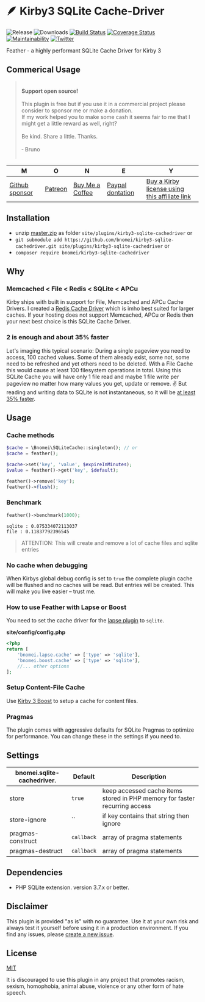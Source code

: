 # 🪶  Kirby3 SQLite Cache-Driver

![Release](https://flat.badgen.net/packagist/v/bnomei/kirby3-sqlite-cachedriver?color=ae81ff)
![Downloads](https://flat.badgen.net/packagist/dt/bnomei/kirby3-sqlite-cachedriver?color=272822)
[![Build Status](https://flat.badgen.net/travis/bnomei/kirby3-sqlite-cachedriver)](https://travis-ci.com/bnomei/kirby3-sqlite-cachedriver)
[![Coverage Status](https://flat.badgen.net/coveralls/c/github/bnomei/kirby3-sqlite-cachedriver)](https://coveralls.io/github/bnomei/kirby3-sqlite-cachedriver) 
[![Maintainability](https://flat.badgen.net/codeclimate/maintainability/bnomei/kirby3-sqlite-cachedriver)](https://codeclimate.com/github/bnomei/kirby3-sqlite-cachedriver) 
[![Twitter](https://flat.badgen.net/badge/twitter/bnomei?color=66d9ef)](https://twitter.com/bnomei)

Feather - a highly performant SQLite Cache Driver for Kirby 3

## Commerical Usage

> <br>
><b>Support open source!</b><br><br>
> This plugin is free but if you use it in a commercial project please consider to sponsor me or make a donation.<br>
> If my work helped you to make some cash it seems fair to me that I might get a little reward as well, right?<br><br>
> Be kind. Share a little. Thanks.<br><br>
> &dash; Bruno<br>
> &nbsp; 

| M | O | N | E | Y |
|---|----|---|---|---|
| [Github sponsor](https://github.com/sponsors/bnomei) | [Patreon](https://patreon.com/bnomei) | [Buy Me a Coffee](https://buymeacoff.ee/bnomei) | [Paypal dontation](https://www.paypal.me/bnomei/15) | [Buy a Kirby license using this affiliate link](https://a.paddle.com/v2/click/1129/35731?link=1170) |

## Installation

- unzip [master.zip](https://github.com/bnomei/kirby3-sqlite-cachedriver/archive/master.zip) as folder `site/plugins/kirby3-sqlite-cachedriver` or
- `git submodule add https://github.com/bnomei/kirby3-sqlite-cachedriver.git site/plugins/kirby3-sqlite-cachedriver` or
- `composer require bnomei/kirby3-sqlite-cachedriver`

## Why

### Memcached < File < Redis < SQLite < APCu

Kirby ships with built in support for File, Memcached and APCu Cache Drivers. I created a [Redis Cache Driver](https://github.com/bnomei/kirby3-redis-cachedriver) which is imho best suited for larger caches. If your hosting does not support Memcached, APCu or Redis then your next best choice is this SQLite Cache Driver.

### 2 is enough and about 35% faster

Let's imaging this typical scenario: During a single pageview you need to access, 100 cached values. Some of them already exist, some not, some need to be refreshed and yet others need to be deleted. 
With a File Cache this would cause at least 100 filesystem operations in total. Using this SQLite Cache you will have only 1 file read and maybe 1 file write per pageview no matter how many values you get, update or remove. ✌️
But reading and writing data to SQLite is not instantaneous, so it will be [at least 35% faster](https://www.hwaci.com/sw/sqlite/fasterthanfs.html).

## Usage 

### Cache methods

```php
$cache = \Bnomei\SQLiteCache::singleton(); // or
$cache = feather();

$cache->set('key', 'value', $expireInMinutes);
$value = feather()->get('key', $default);

feather()->remove('key');
feather()->flush();
```

### Benchmark

```php
feather()->benchmark(1000);
```

```shell script
sqlite : 0.075334072113037
file : 0.11837792396545
```

> ATTENTION: This will create and remove a lot of cache files and sqlite entries

### No cache when debugging

When Kirbys global debug config is set to `true` the complete plugin cache will be flushed and no caches will be read. But entries will be created. This will make you live easier – trust me.

### How to use Feather with Lapse or Boost

You need to set the cache driver for the [lapse plugin](https://github.com/bnomei/kirby3-lapse) to `sqlite`.

**site/config/config.php**
```php
<?php
return [
    'bnomei.lapse.cache' => ['type' => 'sqlite'],
    'bnomei.boost.cache' => ['type' => 'sqlite'],
    //... other options
];
```

### Setup Content-File Cache

Use [Kirby 3 Boost](https://github.com/bnomei/kirby3-boost) to setup a cache for content files.

### Pragmas

The plugin comes with aggressive defaults for SQLite Pragmas to optimize for performance. You can change these in the settings if you need to.

## Settings

| bnomei.sqlite-cachedriver.            | Default        | Description               |            
|---------------------------|----------------|---------------------------|
| store | `true` | keep accessed cache items stored in PHP memory for faster recurring access  |
| store-ignore | `` | if key contains that string then ignore  |
| pragmas-construct | `callback` | array of pragma statements  |
| pragmas-destruct | `callback` | array of pragma statements  |

## Dependencies

- PHP SQLite extension. version 3.7.x or better.

## Disclaimer

This plugin is provided "as is" with no guarantee. Use it at your own risk and always test it yourself before using it in a production environment. If you find any issues, please [create a new issue](https://github.com/bnomei/kirby3-sqlite-cachedriver/issues/new).

## License

[MIT](https://opensource.org/licenses/MIT)

It is discouraged to use this plugin in any project that promotes racism, sexism, homophobia, animal abuse, violence or any other form of hate speech.
